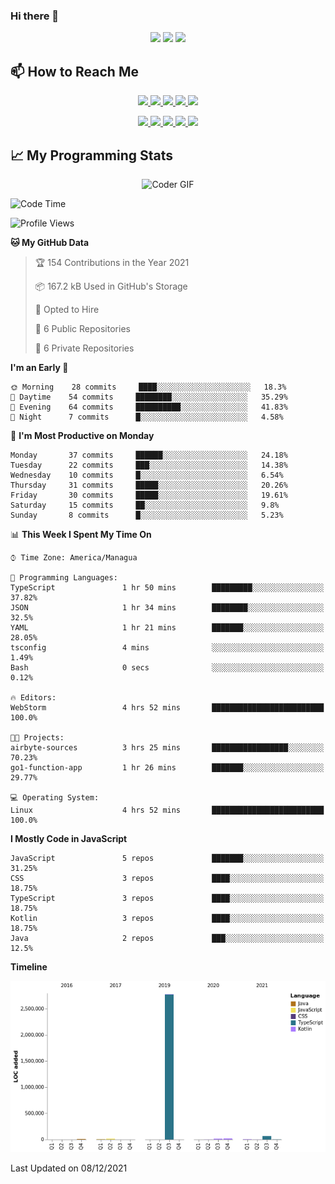 ### Hi there 👋

<!--
**DevKenny/DevKenny** is a ✨ _special_ ✨ repository because its `README.md` (this file) appears on your GitHub profile.

Here are some ideas to get you started:

- 🔭 I’m currently working on ...
- 🌱 I’m currently learning ...
- 👯 I’m looking to collaborate on ...
- 🤔 I’m looking for help with ...
- 💬 Ask me about ...
- 📫 How to reach me: ...
- 😄 Pronouns: ...
- ⚡ Fun fact: ...
-->

<p align = "center">
  <img src="https://github-readme-stats.vercel.app/api?username=DevKenny&count_private=true&show_icons=true&theme=graywhite&line_height=30&hide_border=true">
  <img src="https://github-readme-stats.vercel.app/api/top-langs/?username=DevKenny&hide=html,css&theme=graywhite&hide_border=true">
  <img src="https://github-profile-summary-cards.vercel.app/api/cards/profile-details?username=DevKenny&theme=vue">
</p>

## 📫 How to Reach Me

<p align="center">
 <a href="https://devkenny.github.io">
  <img src="https://img.shields.io/badge/DevKenny-%23206A5D.svg?&style=for-the-badge&logo=jquery&logoColor=white" />
 </a>

 <a href="https://www.linkedin.com/in/hreal92">
  <img src="https://img.shields.io/badge/connect-%230077B5.svg?&style=for-the-badge&logo=linkedin&logoColor=white" />
 </a>

 <a href="https://join.skype.com/invite/IQ6gVADlpBSM">
  <img src="https://img.shields.io/badge/chat-%2300AFF0.svg?&style=for-the-badge&logo=skype&logoColor=white" />
 </a>

 <a href="mailto:realherrold@gmail.com">
  <img src="https://img.shields.io/badge/email-%23C14438.svg?&style=for-the-badge&logo=Gmail&logoColor=white" />
 </a>

 <a href="https://wa.me/50589517503">
  <img src="https://img.shields.io/badge/Whatsapp-%2300BFA5.svg?&style=for-the-badge&logo=Whatsapp&logoColor=white" />
 </a>
</p>

<p align="center">
  <a href="#">
    <img src="https://badges.pufler.dev/visits/DevKenny/DevKenny?style=flat-square&color=green&logo=github">
  </a>
  <a href="#">
    <img src="https://badges.pufler.dev/years/DevKenny?style=flat-square&color=green&logo=github">
  </a>
  <a href="#">
    <img src="https://badges.pufler.dev/repos/DevKenny?style=flat-square&color=green&logo=github">
  </a>
  <a href="#">
    <img src="https://badges.pufler.dev/gists/DevKenny?style=flat-square&color=green&logo=github">
  </a>
  <a href="#">
    <img src="https://badges.pufler.dev/commits/monthly/DevKenny?style=flat-square&color=green&logo=github">
  </a>
</p>

## 📈 My Programming Stats

<p align="center">
 <img src="https://www.mygo.ge/uploads/blog/1584023795.jpg" alt="Coder GIF" style="max-width:500px">
</p>

<!--START_SECTION:waka-->
![Code Time](http://img.shields.io/badge/Code%20Time-3%2C448%20hrs%2046%20mins-blue)

![Profile Views](http://img.shields.io/badge/Profile%20Views-0-blue)

**🐱 My GitHub Data** 

> 🏆 154 Contributions in the Year 2021
 > 
> 📦 167.2 kB Used in GitHub's Storage 
 > 
> 💼 Opted to Hire
 > 
> 📜 6 Public Repositories 
 > 
> 🔑 6 Private Repositories  
 > 
**I'm an Early 🐤** 

```text
🌞 Morning    28 commits     ████░░░░░░░░░░░░░░░░░░░░░   18.3% 
🌆 Daytime    54 commits     ████████░░░░░░░░░░░░░░░░░   35.29% 
🌃 Evening    64 commits     ██████████░░░░░░░░░░░░░░░   41.83% 
🌙 Night      7 commits      █░░░░░░░░░░░░░░░░░░░░░░░░   4.58%

```
📅 **I'm Most Productive on Monday** 

```text
Monday       37 commits     ██████░░░░░░░░░░░░░░░░░░░   24.18% 
Tuesday      22 commits     ███░░░░░░░░░░░░░░░░░░░░░░   14.38% 
Wednesday    10 commits     █░░░░░░░░░░░░░░░░░░░░░░░░   6.54% 
Thursday     31 commits     █████░░░░░░░░░░░░░░░░░░░░   20.26% 
Friday       30 commits     █████░░░░░░░░░░░░░░░░░░░░   19.61% 
Saturday     15 commits     ██░░░░░░░░░░░░░░░░░░░░░░░   9.8% 
Sunday       8 commits      █░░░░░░░░░░░░░░░░░░░░░░░░   5.23%

```


📊 **This Week I Spent My Time On** 

```text
⌚︎ Time Zone: America/Managua

💬 Programming Languages: 
TypeScript               1 hr 50 mins        █████████░░░░░░░░░░░░░░░░   37.82% 
JSON                     1 hr 34 mins        ████████░░░░░░░░░░░░░░░░░   32.5% 
YAML                     1 hr 21 mins        ███████░░░░░░░░░░░░░░░░░░   28.05% 
tsconfig                 4 mins              ░░░░░░░░░░░░░░░░░░░░░░░░░   1.49% 
Bash                     0 secs              ░░░░░░░░░░░░░░░░░░░░░░░░░   0.12%

🔥 Editors: 
WebStorm                 4 hrs 52 mins       █████████████████████████   100.0%

🐱‍💻 Projects: 
airbyte-sources          3 hrs 25 mins       █████████████████░░░░░░░░   70.23% 
go1-function-app         1 hr 26 mins        ███████░░░░░░░░░░░░░░░░░░   29.77%

💻 Operating System: 
Linux                    4 hrs 52 mins       █████████████████████████   100.0%

```

**I Mostly Code in JavaScript** 

```text
JavaScript               5 repos             ███████░░░░░░░░░░░░░░░░░░   31.25% 
CSS                      3 repos             ████░░░░░░░░░░░░░░░░░░░░░   18.75% 
TypeScript               3 repos             ████░░░░░░░░░░░░░░░░░░░░░   18.75% 
Kotlin                   3 repos             ████░░░░░░░░░░░░░░░░░░░░░   18.75% 
Java                     2 repos             ███░░░░░░░░░░░░░░░░░░░░░░   12.5%

```


**Timeline**

![Chart not found](https://raw.githubusercontent.com/DevKenny/DevKenny/main/charts/bar_graph.png) 


 Last Updated on 08/12/2021
<!--END_SECTION:waka-->
